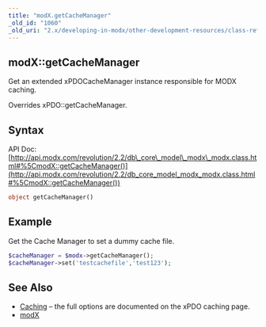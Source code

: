 ```yaml
---
title: "modX.getCacheManager"
_old_id: "1060"
_old_uri: "2.x/developing-in-modx/other-development-resources/class-reference/modx/modx.getcachemanager"
---
```


## modX::getCacheManager

Get an extended xPDOCacheManager instance responsible for MODX caching.

Overrides xPDO::getCacheManager.

## Syntax

API Doc: [http://api.modx.com/revolution/2.2/db\_core\_model\_modx\_modx.class.html#%5CmodX::getCacheManager()](http://api.modx.com/revolution/2.2/db_core_model_modx_modx.class.html#%5CmodX::getCacheManager())

``` php
object getCacheManager()
```

## Example

Get the Cache Manager to set a dummy cache file.

``` php
$cacheManager = $modx->getCacheManager();
$cacheManager->set('testcachefile','test123');
```

## See Also

- [Caching](extending-modx/xpdo/caching "Caching") – the full options are documented on the xPDO caching page.
- [modX](extending-modx/core-model/modx "modX")